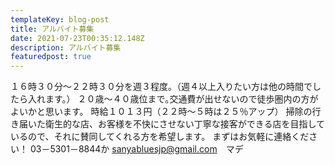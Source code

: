 ```yaml
---
templateKey: blog-post
title: アルバイト募集
date: 2021-07-23T00:35:12.148Z
description: アルバイト募集
featuredpost: true
---
```

１６時３０分～２２時３０分を週３程度。（週４以上入りたい方は他の時間でしたら入れます。）
２０歳～４０歳位まで｡交通費が出せないので徒歩圏内の方がよいかと思います。 
時給１０１３円（２２時～５時は２５％アップ） 
掃除の行き届いた衛生的な店、お客様を不快にさせない丁寧な接客ができる店を目指しているので、それに賛同してくれる方を希望します。
まずはお気軽に連絡ください！
03－5301－8844か
sanyabluesjp@gmail.com　マデ
